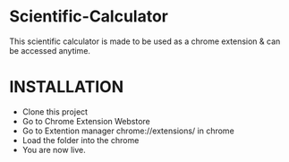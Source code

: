 # Scientific-Calculator
This scientific calculator is made to be used as a chrome extension & can be accessed anytime.

# INSTALLATION 
- Clone this project
- Go to Chrome Extension Webstore
- Go to Extention manager chrome://extensions/ in chrome
- Load the folder into the chrome
- You are now live.
